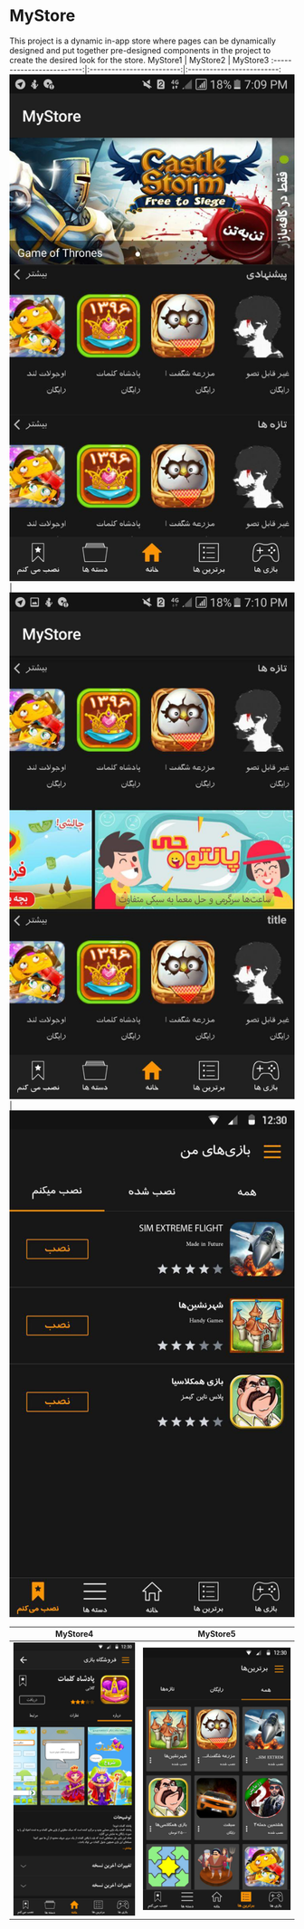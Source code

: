 # MyStore
This project is a dynamic in-app store where pages can be dynamically designed and put together pre-designed components in the project to create the desired look for the store.
MyStore1             | MyStore2      | MyStore3
:-------------------------:|:-------------------------:|:-------------------------:
![](https://github.com/ajalalniya/mystore/blob/master/photo_2020-01-27_14-05-54.jpg)  |  ![](https://github.com/ajalalniya/mystore/blob/master/photo_2020-01-27_14-06-20.jpg)  | ![](https://github.com/ajalalniya/mystore/blob/master/photo_2016-10-04_16-34-12.jpg)


MyStore4             | MyStore5
:-------------------------:|:-------------------------:
![](https://github.com/ajalalniya/mystore/blob/master/06_Game-Profile.jpg)  |  ![](https://github.com/ajalalniya/mystore/blob/master/photo_2016-10-04_16-34-23.jpg)
